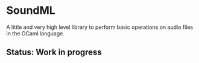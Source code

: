 # SoundML

A little and very high level library to perform basic operations on audio files in the OCaml language.

## Status: Work in progress
